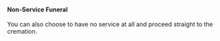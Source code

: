 ####  Non-Service Funeral

You can also choose to have no service at all and proceed straight to the
cremation.
